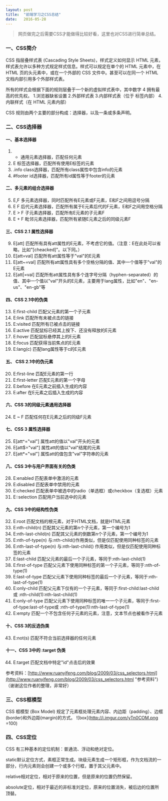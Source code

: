 ```yaml
---
layout: post
title:  "前端学习之CSS总结"
date:   2016-05-28
---
```



> 网页做完之后需要CSS才能做得比较好看，这里也对CSS进行简单总结。

### 一、CSS简介
CSS 指层叠样式表 (Cascading Style Sheets)，样式定义如何显示 HTML 元素，样式表允许以多种方式规定样式信息。样式可以规定在单个的 HTML 元素中，在 HTML 页的头元素中，或在一个外部的 CSS 文件中。甚至可以在同一个 HTML 文档内部引用多个外部样式表。

所有的样式会根据下面的规则层叠于一个新的虚拟样式表中，其中数字 4 拥有最高的优先权。
1.浏览器缺省设置
2.外部样式表
3.内部样式表（位于 <head> 标签内部）
4.内联样式（在 HTML 元素内部）


CSS 规则由两个主要的部分构成：选择器，以及一条或多条声明。


### 二、CSS选择器

#### 一、基本选择器

1. * 通用元素选择器，匹配任何元素 
2. E 标签选择器，匹配所有使用E标签的元素 
3. .info class选择器，匹配所有class属性中包含info的元素 
4.  #footer  id选择器，匹配所有id属性等于footer的元素 

#### 二、多元素的组合选择器

5.  E,F 多元素选择器，同时匹配所有E元素或F元素，E和F之间用逗号分隔 
6.  E F 后代元素选择器，匹配所有属于E元素后代的F元素，E和F之间用空格分隔 
7. E > F 子元素选择器，匹配所有E元素的子元素F 
8. E + F 毗邻元素选择器，匹配所有紧随E元素之后的同级元素F 

#### 三、CSS 2.1 属性选择器

9.  E[att] 匹配所有具有att属性的E元素，不考虑它的值。（注意：E在此处可以省略，比如"[cheacked]"。以下同。） 
10. E[att=val]  匹配所有att属性等于"val"的E元素 
11. E[att~=val]  匹配所有att属性具有多个空格分隔的值、其中一个值等于"val"的E元素 
12. E[att|=val]  匹配所有att属性具有多个连字号分隔（hyphen-separated）的值、其中一个值以"val"开头的E元素，主要用于lang属性，比如"en"、"en-us"、"en-gb"等 

#### 四、CSS 2.1中的伪类

13. E:first-child  匹配父元素的第一个子元素 
14. E:link  匹配所有未被点击的链接 
15. E:visited  匹配所有已被点击的链接 
16. E:active  匹配鼠标已经其上按下、还没有释放的E元素 
17. E:hover  匹配鼠标悬停其上的E元素 
18. E:focus  匹配获得当前焦点的E元素 
19. E:lang(c)  匹配lang属性等于c的E元素 

#### 五、 CSS 2.1中的伪元素

20. E:first-line 匹配E元素的第一行 
21.  E:first-letter 匹配E元素的第一个字母 
22. E:before 在E元素之前插入生成的内容 
23. E:after 在E元素之后插入生成的内容 

#### 六、CSS 3的同级元素通用选择器

24. E ~ F  匹配任何在E元素之后的同级F元素 


#### 七、CSS 3 属性选择器

25. E[att^="val"]  属性att的值以"val"开头的元素 
26. E[att$="val"]  属性att的值以"val"结尾的元素 
27. E[att*="val"]  属性att的值包含"val"字符串的元素 

#### 八、CSS 3中与用户界面有关的伪类

28. E:enabled  匹配表单中激活的元素 
29. E:disabled 匹配表单中禁用的元素 
30. E:checked 匹配表单中被选中的radio（单选框）或checkbox（复选框）元素 
31. E::selection  匹配用户当前选中的元素 


#### 九、CSS 3中的结构性伪类

32.  E:root  匹配文档的根元素，对于HTML文档，就是HTML元素 
33. E:nth-child(n) 匹配其父元素的第n个子元素，第一个编号为1 
34. E:nth-last-child(n)  匹配其父元素的倒数第n个子元素，第一个编号为1 
35. E:nth-of-type(n)  与:nth-child()作用类似，但是仅匹配使用同种标签的元素 
36.  E:nth-last-of-type(n) 与:nth-last-child() 作用类似，但是仅匹配使用同种标签的元素 
37. E:last-child 匹配父元素的最后一个子元素，等同于:nth-last-child(1) 
38. E:first-of-type 匹配父元素下使用同种标签的第一个子元素，等同于:nth-of-type(1) 
39. E:last-of-type  匹配父元素下使用同种标签的最后一个子元素，等同于:nth-last-of-type(1) 
40. E:only-child 匹配父元素下仅有的一个子元素，等同于:first-child:last-child或 :nth-child(1):nth-last-child(1) 
41. E:only-of-type 匹配父元素下使用同种标签的唯一一个子元素，等同于:first-of-type:last-of-type或 :nth-of-type(1):nth-last-of-type(1) 
42.  E:empty 匹配一个不包含任何子元素的元素，注意，文本节点也被看作子元素 

#### 十、CSS 3的反选伪类

43. E:not(s)  匹配不符合当前选择器的任何元素 

#### 十一、CSS 3中的 :target 伪类

44. E:target 匹配文档中特定"id"点击后的效果 

参考资料：[http://www.ruanyifeng.com/blog/2009/03/css_selectors.html](http://www.ruanyifeng.com/blog/2009/03/css_selectors.html "参考资料")（谢谢这位作者的整理，非常好）

### 三、CSS框模型

CSS 框模型 (Box Model) 规定了元素框处理元素内容、内边距（padding）、边框(border)和外边距(margin)的方式。
![box](http://i.imgur.com/yTn0COM.png =100)

### 四、CSS定位

CSS 有三种基本的定位机制：普通流、浮动和绝对定位。

static默认定位方式，素框正常生成。块级元素生成一个矩形框，作为文档流的一部分，行内元素则会创建一个或多个行框，置于其父元素中。

relative相对定位，相对于原来的位置，但是原来的位置仍然保留。

absolute定位，相对于最近的非标准刘定位，原来的位置消失，被后边的位置所顶替。
